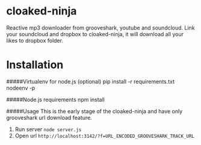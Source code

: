 cloaked-ninja
=============

Reactive mp3 downloader from grooveshark, youtube and soundcloud. Link your soundcloud and dropbox to cloaked-ninja, it will download all your likes to dropbox folder.

Installation
============
#####Virtualenv for node.js (optional)
pip install -r requirements.txt
nodeenv -p

#####Node.js requirements
npm install

#####Usage
This is the early stage of the cloaked-ninja and have only grooveshark url download feature.

1. Run server ``node server.js``
2. Open url ``http://localhost:3142/?f=URL_ENCODED_GROOVESHARK_TRACK_URL``